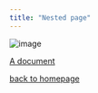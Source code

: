 ```yaml
---
title: "Nested page"
---
```


![image](../../media/image.png)

[A document](../../media/subfolder/document.pdf)

[back to homepage](../index.md)


